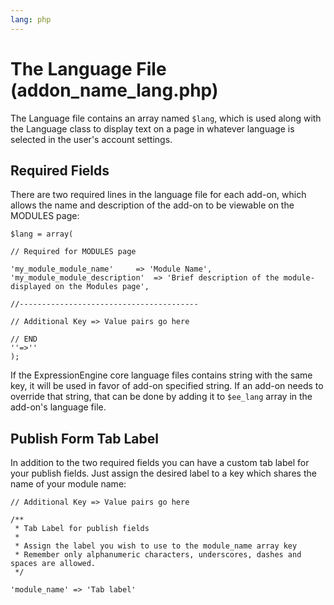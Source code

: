 ```yaml
---
lang: php
---
```


<!--
    This source file is part of the open source project
    ExpressionEngine User Guide (https://github.com/ExpressionEngine/ExpressionEngine-User-Guide)

    @link      https://expressionengine.com/
    @copyright Copyright (c) 2003-2020, Packet Tide, LLC (https://packettide.com)
    @license   https://expressionengine.com/license Licensed under Apache License, Version 2.0
-->

# The Language File (addon_name_lang.php)

The Language file contains an array named `$lang`, which is used along with the Language class to display text on a page in whatever language is selected in the user's account settings. 

## Required Fields
There are two required lines in the language file for each add-on, which allows the name and description of the add-on to be viewable on the MODULES page:

    $lang = array(

    // Required for MODULES page

    'my_module_module_name'     => 'Module Name',
    'my_module_module_description'  => 'Brief description of the module- displayed on the Modules page',

    //----------------------------------------

    // Additional Key => Value pairs go here

    // END
    ''=>''
    );

If the ExpressionEngine core language files contains string with the same key, it will be used in favor of add-on specified string. If an add-on needs to override that string, that can be done by adding it to `$ee_lang` array in the add-on's language file.

## Publish Form Tab Label

In addition to the two required fields you can have a custom tab label for your publish fields. Just assign the desired label to a key which shares the name of your module name:

    // Additional Key => Value pairs go here

    /**
     * Tab Label for publish fields
     *
     * Assign the label you wish to use to the module_name array key
     * Remember only alphanumeric characters, underscores, dashes and spaces are allowed.
     */

    'module_name' => 'Tab label'